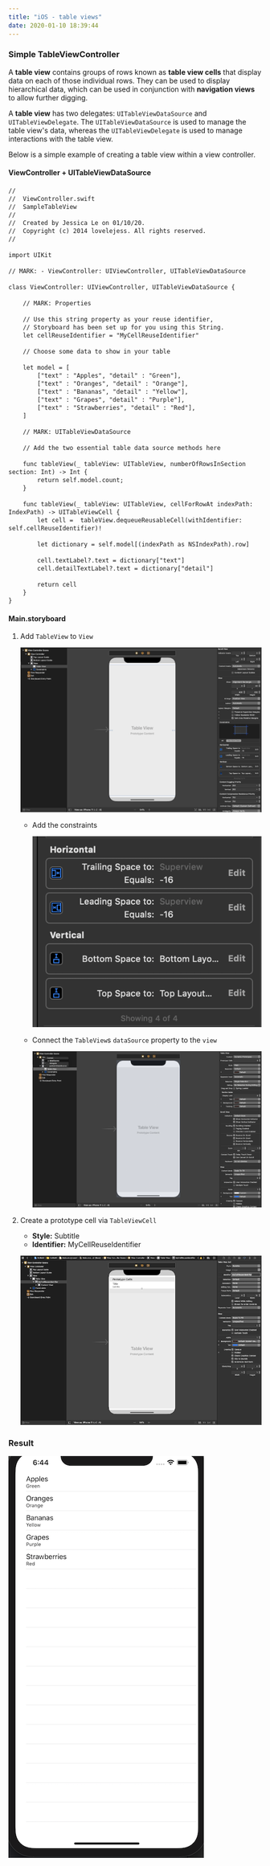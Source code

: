 ```yaml
---
title: "iOS - table views"
date: 2020-01-10 18:39:44
---
```



### Simple TableViewController

A **table view** contains groups of rows known as **table view cells** that display data on each of those individual rows. They can be used to display hierarchical data, which can be used in conjunction with **navigation views** to allow further digging.

A **table view** has two delegates: `UITableViewDataSource` and  `UITableViewDelegate`. The `UITableViewDataSource` is used to manage the table view's data, whereas the `UITableViewDelegate` is used to manage interactions with the table view.

Below is a simple example of creating a table view within a view controller.


#### ViewController + UITableViewDataSource
    //
    //  ViewController.swift
    //  SampleTableView
    //
    //  Created by Jessica Le on 01/10/20.
    //  Copyright (c) 2014 lovelejess. All rights reserved.
    //

    import UIKit

    // MARK: - ViewController: UIViewController, UITableViewDataSource

    class ViewController: UIViewController, UITableViewDataSource {
        
        // MARK: Properties
        
        // Use this string property as your reuse identifier, 
        // Storyboard has been set up for you using this String.
        let cellReuseIdentifier = "MyCellReuseIdentifier"
        
        // Choose some data to show in your table
        
        let model = [
            ["text" : "Apples", "detail" : "Green"],
            ["text" : "Oranges", "detail" : "Orange"],
            ["text" : "Bananas", "detail" : "Yellow"],
            ["text" : "Grapes", "detail" : "Purple"],
            ["text" : "Strawberries", "detail" : "Red"],
        ]
        
        // MARK: UITableViewDataSource
        
        // Add the two essential table data source methods here
        
        func tableView(_ tableView: UITableView, numberOfRowsInSection section: Int) -> Int {
            return self.model.count;
        }
        
        func tableView(_ tableView: UITableView, cellForRowAt indexPath: IndexPath) -> UITableViewCell {
            let cell =  tableView.dequeueReusableCell(withIdentifier: self.cellReuseIdentifier)!
            
            let dictionary = self.model[(indexPath as NSIndexPath).row]
            
            cell.textLabel?.text = dictionary["text"]
            cell.detailTextLabel?.text = dictionary["detail"]
            
            return cell
        }
    }

#### Main.storyboard

1. Add `TableView` to `View`

    ![tableview-constraints](../images/tableview-constraints.png)  

    * Add the constraints

        ![tableview-constraints-specific](../images/tableview-constraints-specific.png)

    * Connect the `TableView`s `dataSource` property to the `view` 

        ![tableview-datasource](../images/tableview-datasource.png)

1. Create a prototype cell via `TableViewCell`
    * **Style:** Subtitle
    * **Identifier:** MyCellReuseIdentifier

    ![tableview-reuseidentifier](../images/tableview-reuseidentifier.png)     

### Result

![tableview-simple-table-view](../images/tableview-simple-table-view.png)  